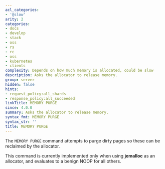 ```yaml
---
acl_categories:
- '@slow'
arity: 2
categories:
- docs
- develop
- stack
- oss
- rs
- rc
- oss
- kubernetes
- clients
complexity: Depends on how much memory is allocated, could be slow
description: Asks the allocator to release memory.
group: server
hidden: false
hints:
- request_policy:all_shards
- response_policy:all_succeeded
linkTitle: MEMORY PURGE
since: 4.0.0
summary: Asks the allocator to release memory.
syntax_fmt: MEMORY PURGE
syntax_str: ''
title: MEMORY PURGE
---
```

The `MEMORY PURGE` command attempts to purge dirty pages so these can be
reclaimed by the allocator.

This command is currently implemented only when using **jemalloc** as an
allocator, and evaluates to a benign NOOP for all others.

